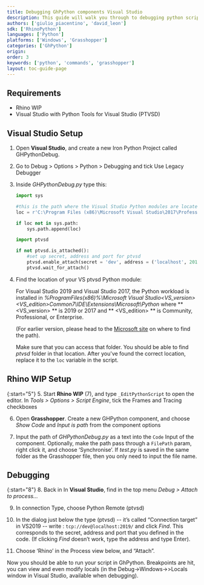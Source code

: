 ```yaml
---
title: Debugging GhPython components Visual Studio 
description: This guide will walk you through to debugging python scripts in Grasshopper using Visual Studio.
authors: ['giulio_piacentino', 'david_leon']
sdk: ['RhinoPython']
languages: ['Python']
platforms: ['Windows', 'Grasshopper']
categories: ['GhPython']
origin:
order: 3
keywords: ['python', 'commands', 'grasshopper']
layout: toc-guide-page
---
```


## Requirements


<ul>
  <li>Rhino WIP</li>
  <li>Visual Studio with Python Tools for Visual Studio (PTVSD)</li>
</ul>  


## Visual Studio Setup


1. Open **Visual Studio**, and create a new Iron Python Project called GHPythonDebug. 

2. Go to Debug > Options > Python > Debugging and tick Use Legacy Debugger

3. Inside *GHPythonDebug.py* type this:


	```python
	import sys

	#this is the path where the Visual Studio Python modules are locate. Change to your own: 
	loc = r'C:\Program Files (x86)\Microsoft Visual Studio\2017\Professional\Common7\IDE\Extensions\Microsoft\python\Core'

	if loc not in sys.path:
		sys.path.append(loc)

	import ptvsd

	if not ptvsd.is_attached():
		#set up secret, address and port for ptvsd
		ptvsd.enable_attach(secret = 'dev', address = ('localhost', 2019))
		ptvsd.wait_for_attach()
	```



4. Find the location of your VS ptvsd Python module:

	For Visual Studio 2019 and Visual Studio 2017, the Python workload is installed in *%ProgramFiles(x86)%\Microsoft Visual Studio\<VS_version>\<VS_edition>Common7\IDE\Extensions\Microsoft\Python* where ** <VS_version> ** is 2019 or 2017 and ** <VS_edition> ** is Community, Professional, or Enterprise.

	(For earlier version, please head to the [Microsoft site](https://docs.microsoft.com/en-us/visualstudio/python/installing-python-support-in-visual-studio?view=vs-2019#install-locations) on where to find the path). 

	Make sure that you can access that folder. You should be able to find *ptvsd* folder in that location. After you've found the correct location, replace it to the `loc` variable in the script.

## Rhino WIP Setup

{:start="5"}
5. Start **Rhino WIP** (7), and type `_EditPythonScript` to open the editor. In *Tools > Options > Script Engine*, tick the Frames and Tracing checkboxes


6. Open **Grasshopper**. Create a new GHPython component, and choose *Show Code* and *Input is path* from the component options

7. Input the path of *GHPythonDebug.py* as a text into the `Code` Input of the component. Optionally, make the path pass through a `FilePath` param, right click it, and choose ‘Synchronise’. If *test.py* is saved in the same folder as the Grasshopper file, then you only need to input the file name. 


## Debugging

{:start="8"}
8. Back in In **Visual Studio**, find in the top menu *Debug > Attach to process...* 

9. In connection Type, choose Python Remote (ptvsd)

10. In the dialog just below the type (ptvsd) -- it’s called “Connection target” in VS2019 -- write : `tcp://dev@localhost:2019/` and click *Find*. This corresponds to the secret, address and port that you defined in the code. (If clicking *Find* doesn’t work, type the address and type Enter).   

11. Choose ‘Rhino’ in the Process view below, and “Attach”. 


Now you should be able to run your script in GhPython. Breakpoints are hit, you can view and even modify locals (in the Debug->Windows->>Locals window in Visual Studio, available when debugging).


